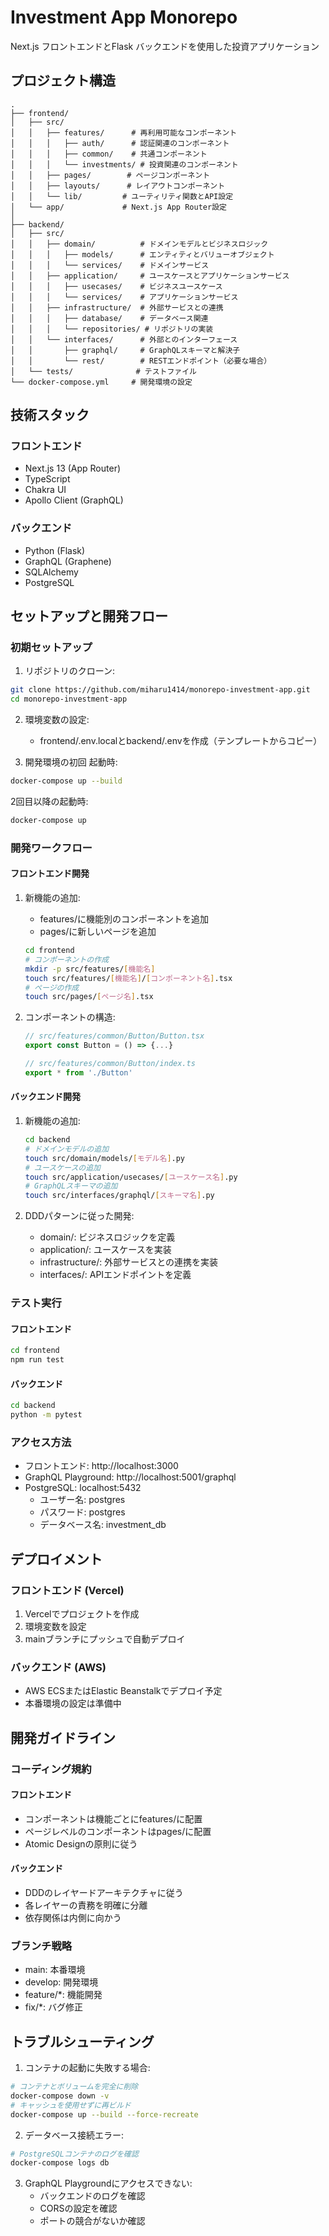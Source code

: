 # Investment App Monorepo

Next.js フロントエンドとFlask バックエンドを使用した投資アプリケーション

## プロジェクト構造

```
.
├── frontend/
│   ├── src/
│   │   ├── features/      # 再利用可能なコンポーネント
│   │   │   ├── auth/      # 認証関連のコンポーネント
│   │   │   ├── common/    # 共通コンポーネント
│   │   │   └── investments/ # 投資関連のコンポーネント
│   │   ├── pages/        # ページコンポーネント
│   │   ├── layouts/      # レイアウトコンポーネント
│   │   └── lib/         # ユーティリティ関数とAPI設定
│   └── app/             # Next.js App Router設定
│
├── backend/
│   ├── src/
│   │   ├── domain/          # ドメインモデルとビジネスロジック
│   │   │   ├── models/      # エンティティとバリューオブジェクト
│   │   │   └── services/    # ドメインサービス
│   │   ├── application/     # ユースケースとアプリケーションサービス
│   │   │   ├── usecases/    # ビジネスユースケース
│   │   │   └── services/    # アプリケーションサービス
│   │   ├── infrastructure/  # 外部サービスとの連携
│   │   │   ├── database/    # データベース関連
│   │   │   └── repositories/ # リポジトリの実装
│   │   └── interfaces/      # 外部とのインターフェース
│   │       ├── graphql/     # GraphQLスキーマと解決子
│   │       └── rest/        # RESTエンドポイント（必要な場合）
│   └── tests/              # テストファイル
└── docker-compose.yml     # 開発環境の設定

```

## 技術スタック

### フロントエンド
- Next.js 13 (App Router)
- TypeScript
- Chakra UI
- Apollo Client (GraphQL)

### バックエンド
- Python (Flask)
- GraphQL (Graphene)
- SQLAlchemy
- PostgreSQL

## セットアップと開発フロー

### 初期セットアップ

1. リポジトリのクローン:
```bash
git clone https://github.com/miharu1414/monorepo-investment-app.git
cd monorepo-investment-app
```

2. 環境変数の設定:
   - frontend/.env.localとbackend/.envを作成（テンプレートからコピー）

3. 開発環境の初回 起動時:
```bash
docker-compose up --build
```

2回目以降の起動時:
```bash
docker-compose up 
```

### 開発ワークフロー

#### フロントエンド開発

1. 新機能の追加:
   - features/に機能別のコンポーネントを追加
   - pages/に新しいページを追加
   ```bash
   cd frontend
   # コンポーネントの作成
   mkdir -p src/features/[機能名]
   touch src/features/[機能名]/[コンポーネント名].tsx
   # ページの作成
   touch src/pages/[ページ名].tsx
   ```

2. コンポーネントの構造:
   ```typescript
   // src/features/common/Button/Button.tsx
   export const Button = () => {...}
   
   // src/features/common/Button/index.ts
   export * from './Button'
   ```

#### バックエンド開発

1. 新機能の追加:
   ```bash
   cd backend
   # ドメインモデルの追加
   touch src/domain/models/[モデル名].py
   # ユースケースの追加
   touch src/application/usecases/[ユースケース名].py
   # GraphQLスキーマの追加
   touch src/interfaces/graphql/[スキーマ名].py
   ```

2. DDDパターンに従った開発:
   - domain/: ビジネスロジックを定義
   - application/: ユースケースを実装
   - infrastructure/: 外部サービスとの連携を実装
   - interfaces/: APIエンドポイントを定義

### テスト実行

#### フロントエンド
```bash
cd frontend
npm run test
```

#### バックエンド
```bash
cd backend
python -m pytest
```

### アクセス方法

- フロントエンド: http://localhost:3000
- GraphQL Playground: http://localhost:5001/graphql
- PostgreSQL: localhost:5432
  - ユーザー名: postgres
  - パスワード: postgres
  - データベース名: investment_db

## デプロイメント

### フロントエンド (Vercel)

1. Vercelでプロジェクトを作成
2. 環境変数を設定
3. mainブランチにプッシュで自動デプロイ

### バックエンド (AWS)

- AWS ECSまたはElastic Beanstalkでデプロイ予定
- 本番環境の設定は準備中

## 開発ガイドライン

### コーディング規約

#### フロントエンド
- コンポーネントは機能ごとにfeatures/に配置
- ページレベルのコンポーネントはpages/に配置
- Atomic Designの原則に従う

#### バックエンド
- DDDのレイヤードアーキテクチャに従う
- 各レイヤーの責務を明確に分離
- 依存関係は内側に向かう

### ブランチ戦略

- main: 本番環境
- develop: 開発環境
- feature/*: 機能開発
- fix/*: バグ修正

## トラブルシューティング

1. コンテナの起動に失敗する場合:
```bash
# コンテナとボリュームを完全に削除
docker-compose down -v
# キャッシュを使用せずに再ビルド
docker-compose up --build --force-recreate
```

2. データベース接続エラー:
```bash
# PostgreSQLコンテナのログを確認
docker-compose logs db
```

3. GraphQL Playgroundにアクセスできない:
   - バックエンドのログを確認
   - CORSの設定を確認
   - ポートの競合がないか確認